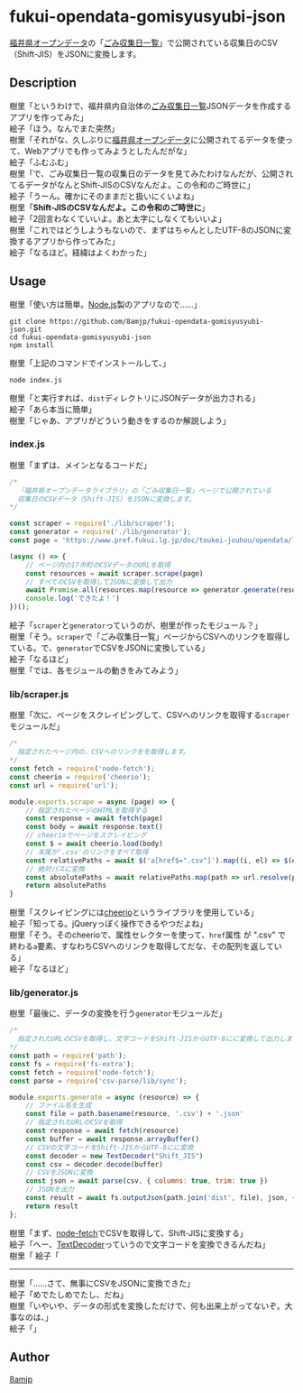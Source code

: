 # fukui-opendata-gomisyusyubi-json

[福井県オープンデータ](https://www.pref.fukui.lg.jp/gyosei/jouhoukoukai/opendata/index.html)の「[ごみ収集日一覧](https://www.pref.fukui.lg.jp/doc/toukei-jouhou/opendata/list_ct_gomisyusyubi.html)」で公開されている収集日のCSV（Shift-JIS）をJSONに変換します。

## Description

樹里「というわけで、福井県内自治体の[ごみ収集日一覧](https://www.pref.fukui.lg.jp/doc/toukei-jouhou/opendata/list_ct_gomisyusyubi.html)JSONデータを作成するアプリを作ってみた」  
絵子「ほう。なんでまた突然」  
樹里「それがな、久しぶりに[福井県オープンデータ](https://www.pref.fukui.lg.jp/gyosei/jouhoukoukai/opendata/index.html)に公開されてるデータを使って、Webアプリでも作ってみようとしたんだがな」  
絵子「ふむふむ」  
樹里「で、ごみ収集日一覧の収集日のデータを見てみたわけなんだが、公開されてるデータがなんとShift-JISのCSVなんだよ。この令和のご時世に」  
絵子「うーん。確かにそのままだと扱いにくいよね」  
樹里「**Shift-JISのCSVなんだよ。この令和のご時世に**」  
絵子「2回言わなくていいよ。あと太字にしなくてもいいよ」  
樹里「これではどうしようもないので、まずはちゃんとしたUTF-8のJSONに変換するアプリから作ってみた」  
絵子「なるほど。経緯はよくわかった」

## Usage

樹里「使い方は簡単。[Node.js](https://nodejs.org/ja/)製のアプリなので……」

```
git clone https://github.com/8amjp/fukui-opendata-gomisyusyubi-json.git
cd fukui-opendata-gomisyusyubi-json
npm install
```

樹里「上記のコマンドでインストールして、」

```
node index.js
```

樹里「と実行すれば、`dist`ディレクトリにJSONデータが出力される」  
絵子「あら本当に簡単」  
樹里「じゃあ、アプリがどういう動きをするのか解説しよう」

### index.js

樹里「まずは、メインとなるコードだ」

```js:index.js
/*
  「福井県オープンデータライブラリ」の「ごみ収集日一覧」ページで公開されている
  収集日のCSVデータ（Shift-JIS）をJSONに変換します。
*/

const scraper = require('./lib/scraper');
const generator = require('./lib/generator');
const page = 'https://www.pref.fukui.lg.jp/doc/toukei-jouhou/opendata/list_ct_gomisyusyubi.html'; // 「ごみ収集日一覧」ページのURL

(async () => {
    // ページ内の17市町のCSVデータのURLを取得
    const resources = await scraper.scrape(page)
    // すべてのCSVを取得してJSONに変換して出力
    await Promise.all(resources.map(resource => generator.generate(resource)))
    console.log('できたよ！')
})();
```

絵子「`scraper`と`generator`っていうのが、樹里が作ったモジュール？」  
樹里「そう。`scraper`で「ごみ収集日一覧」ページからCSVへのリンクを取得している。で、`generator`でCSVをJSONに変換している」  
絵子「なるほど」  
樹里「では、各モジュールの動きをみてみよう」

### lib/scraper.js

樹里「次に、ページをスクレイピングして、CSVへのリンクを取得する`scraper`モジュールだ」

```js:lib/scraper.js
/*
  指定されたページ内の、CSVへのリンクをを取得します。
*/
const fetch = require('node-fetch');
const cheerio = require('cheerio');
const url = require('url');

module.exports.scrape = async (page) => {
    // 指定されたページのHTMLを取得する
    const response = await fetch(page)
    const body = await response.text()
    // cheerioでページをスクレイピング
    const $ = await cheerio.load(body)
    // 末尾が'.csv'のリンクをすべて取得
    const relativePaths = await $('a[href$=".csv"]').map((i, el) => $(el).attr('href')).get()
    // 絶対パスに変換
    const absolutePaths = await relativePaths.map(path => url.resolve(page, path))
    return absolutePaths
}
```

樹里「スクレイピングには[cheerio](https://www.npmjs.com/package/cheerio)というライブラリを使用している」  
絵子「知ってる。jQueryっぽく操作できるやつだよね」  
樹里「そう。そのcheerioで、属性セレクターを使って、`href`属性 が ".csv" で終わる`a`要素、すなわちCSVへのリンクを取得してだな、その配列を返している」  
絵子「なるほど」

### lib/generator.js

樹里「最後に、データの変換を行う`generator`モジュールだ」

```js:lib/generator.js
/*
  指定されたURLのCSVを取得し、文字コードをShift-JISからUTF-8にに変換して出力します。
*/
const path = require('path');
const fs = require('fs-extra');
const fetch = require('node-fetch');
const parse = require('csv-parse/lib/sync');

module.exports.generate = async (resource) => {
    // ファイル名を生成
    const file = path.basename(resource, '.csv') + '.json'
    // 指定されたURLのCSVを取得
    const response = await fetch(resource)
    const buffer = await response.arrayBuffer()
    // CSVの文字コードをShift-JISからUTF-8にに変換
    const decoder = new TextDecoder("Shift_JIS")
    const csv = decoder.decode(buffer)
    // CSVをJSONに変換
    const json = await parse(csv, { columns: true, trim: true })
    // JSONを出力
    const result = await fs.outputJson(path.join('dist', file), json, { spaces: 4 })
    return result
};
```

樹里「まず、[node-fetch](https://www.npmjs.com/package/node-fetch)でCSVを取得して、Shift-JISに変換する」    
絵子「へー、[TextDecoder](https://developer.mozilla.org/ja/docs/Web/API/TextDecoder)っていうので文字コードを変換できるんだね」  
樹里「
絵子「

----

樹里「……さて、無事にCSVをJSONに変換できた」  
絵子「めでたしめでたし、だね」  
樹里「いやいや、データの形式を変換しただけで、何も出来上がってないぞ。大事なのは、」  
絵子「」  


## Author

[8amjp](https://github.com/8amjp)
<!--stackedit_data:
eyJoaXN0b3J5IjpbNTQzMDY4MzEwLC0xMjc5OTkwMTY1LC0yMz
A2NTYxNjUsNDY4NjgzMzA3LDgxMTQwMTk2LDYxNTc1OTc0OCwt
MjM3NDAxOTM5XX0=
-->